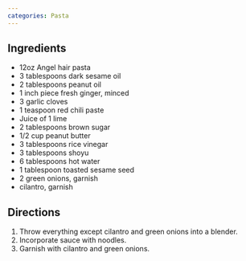 ```yaml
---
categories: Pasta
---
```


## Ingredients

 - 12oz Angel hair pasta
 - 3 tablespoons dark sesame oil
 - 2 tablespoons peanut oil
 - 1 inch piece fresh ginger, minced
 - 3 garlic cloves
 - 1 teaspoon red chili paste
 - Juice of 1 lime
 - 2 tablespoons brown sugar
 - 1/2 cup peanut butter
 - 3 tablespoons rice vinegar
 - 3 tablespoons shoyu
 - 6 tablespoons hot water
 - 1 tablespoon toasted sesame seed
 - 2 green onions, garnish
 - cilantro, garnish

## Directions

1. Throw everything except cilantro and green onions into a blender.
2. Incorporate sauce with noodles.
3. Garnish with cilantro and green onions.